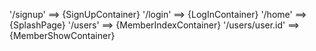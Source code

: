 '/signup' ==> {SignUpContainer}
'/login'  ==> {LogInContainer}
'/home'   ==> {SplashPage}
'/users'  ==> {MemberIndexContainer}
'/users/user.id'  ==> {MemberShowContainer}